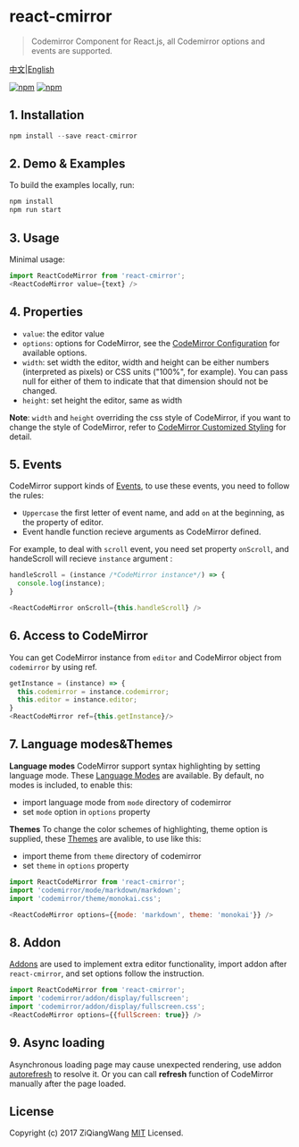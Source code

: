 # react-cmirror

> Codemirror Component for React.js, all Codemirror options and events are supported.

[中文](README_zh.md)|[English](README.md)

[![npm](https://img.shields.io/npm/v/react-cmirror.svg)](https://www.npmjs.com/package/react-cmirror)
[![npm](https://img.shields.io/npm/dm/react-cmirror.svg)](https://www.npmjs.com/package/react-cmirror)

## 1. Installation

```js
npm install --save react-cmirror
```

## 2. Demo & Examples

To build the examples locally, run:

```js
npm install
npm run start
```

## 3. Usage

Minimal usage:

```js
import ReactCodeMirror from 'react-cmirror';
<ReactCodeMirror value={text} />
```

## 4. Properties

- `value`:  the editor value
- `options`:  options for CodeMirror, see the [ CodeMirror Configuration](http://codemirror.net/doc/manual.html#config) for available options.
- `width`:  set width the editor, width and height can be either numbers (interpreted as pixels) or CSS units ("100%", for example). You can pass null for either of them to indicate that that dimension should not be changed.
- `height`:  set height the editor, same as width

**Note**: `width` and `height` overriding the css style of CodeMirror, if you want to change the style of CodeMirror, refer to [CodeMirror Customized Styling](http://codemirror.net/doc/manual.html#styling) for detail.

## 5. Events

CodeMirror support kinds of [Events](https://codemirror.net/doc/manual.html#events), to use these events, you need to follow the rules:

- `Uppercase` the first letter of event name, and add `on` at the beginning, as the property of editor.
- Event handle function recieve arguments as CodeMirror defined.

For example, to deal with `scroll` event, you need set property `onScroll`, and handeScroll will recieve `instance` argument :

```js
handleScroll = (instance /*CodeMirror instance*/) => {
  console.log(instance);
}

<ReactCodeMirror onScroll={this.handleScroll} />
```

## 6. Access to CodeMirror

You can get CodeMirror instance from `editor` and CodeMirror object from `codemirror` by using ref.

```js
getInstance = (instance) => {
  this.codemirror = instance.codemirror;
  this.editor = instance.editor;
}
<ReactCodeMirror ref={this.getInstance}/>
```

## 7. Language modes&Themes

**Language modes**
CodeMirror support syntax highlighting by setting language mode. These [Language Modes](https://codemirror.net/mode/) are available. By default, no modes is included, to enable this:

- import language mode from `mode` directory of codemirror
- set `mode` option  in `options` property

**Themes**
To change the color schemes of highlighting, theme option is supplied, these  [Themes](http://codemirror.net/demo/theme.html)  are avalible, to use like this:

- import theme from `theme` directory of codemirror
- set `theme` in `options` property

```js
import ReactCodeMirror from 'react-cmirror';
import 'codemirror/mode/markdown/markdown';
import 'codemirror/theme/monokai.css';

<ReactCodeMirror options={{mode: 'markdown', theme: 'monokai'}} />
```

## 8. Addon

[Addons](http://codemirror.net/doc/manual.html#addons) are used to  implement extra editor functionality, import addon after `react-cmirror`, and set options follow the instruction.

```js
import ReactCodeMirror from 'react-cmirror';
import 'codemirror/addon/display/fullscreen';
import 'codemirror/addon/display/fullscreen.css';
<ReactCodeMirror options={{fullScreen: true}} />
```

## 9. Async loading

Asynchronous loading page may cause unexpected rendering, use addon [autorefresh](http://codemirror.net/addon/display/autorefresh.js) to resolve it. Or you can call **refresh** function of CodeMirror manually after the page loaded.

## License

Copyright (c) 2017 ZiQiangWang [MIT](https://github.com/ZiQiangWang/react-cmirror/blob/master/LICENSE) Licensed.
